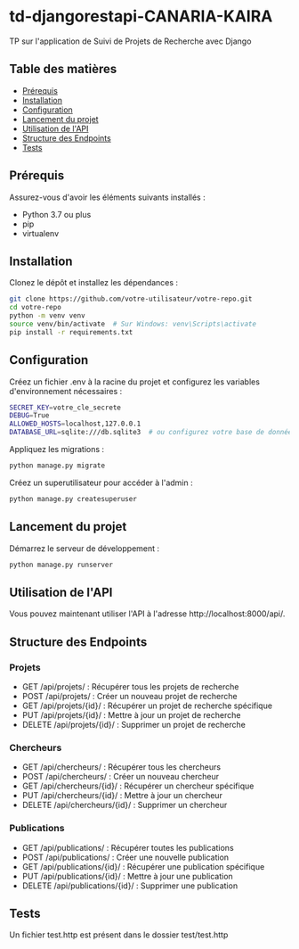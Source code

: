 # td-djangorestapi-CANARIA-KAIRA
TP sur l'application de Suivi de Projets de Recherche avec Django

## Table des matières

- [Prérequis](#prérequis)
- [Installation](#installation)
- [Configuration](#configuration)
- [Lancement du projet](#lancement-du-projet)
- [Utilisation de l'API](#utilisation-de-lapi)
- [Structure des Endpoints](#structure-des-endpoints)
- [Tests](#tests)


## Prérequis

Assurez-vous d'avoir les éléments suivants installés :

- Python 3.7 ou plus
- pip
- virtualenv

## Installation

Clonez le dépôt et installez les dépendances :

```bash
git clone https://github.com/votre-utilisateur/votre-repo.git
cd votre-repo
python -m venv venv
source venv/bin/activate  # Sur Windows: venv\Scripts\activate
pip install -r requirements.txt

```

## Configuration
Créez un fichier .env à la racine du projet et configurez les variables d'environnement nécessaires :

```bash
SECRET_KEY=votre_cle_secrete
DEBUG=True
ALLOWED_HOSTS=localhost,127.0.0.1
DATABASE_URL=sqlite:///db.sqlite3  # ou configurez votre base de données préférée

```

Appliquez les migrations :

```bash
python manage.py migrate

```

Créez un superutilisateur pour accéder à l'admin :

```bash
python manage.py createsuperuser

```

## Lancement du projet
Démarrez le serveur de développement :

```bash
python manage.py runserver


```

## Utilisation de l'API
Vous pouvez maintenant utiliser l'API à l'adresse http://localhost:8000/api/.

## Structure des Endpoints

### Projets

- GET /api/projets/ : Récupérer tous les projets de recherche
- POST /api/projets/ : Créer un nouveau projet de recherche
- GET /api/projets/{id}/ : Récupérer un projet de recherche spécifique
- PUT /api/projets/{id}/ : Mettre à jour un projet de recherche
- DELETE /api/projets/{id}/ : Supprimer un projet de recherche

### Chercheurs

- GET /api/chercheurs/ : Récupérer tous les chercheurs
- POST /api/chercheurs/ : Créer un nouveau chercheur
- GET /api/chercheurs/{id}/ : Récupérer un chercheur spécifique
- PUT /api/chercheurs/{id}/ : Mettre à jour un chercheur
- DELETE /api/chercheurs/{id}/ : Supprimer un chercheur

### Publications

- GET /api/publications/ : Récupérer toutes les publications
- POST /api/publications/ : Créer une nouvelle publication
- GET /api/publications/{id}/ : Récupérer une publication spécifique
- PUT /api/publications/{id}/ : Mettre à jour une publication
- DELETE /api/publications/{id}/ : Supprimer une publication

## Tests

Un fichier test.http est présent dans le dossier test/test.http

